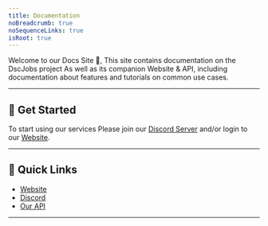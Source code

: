 ```yaml
---
title: Documentation
noBreadcrumb: true
noSequenceLinks: true
isRoot: true
---
```


Welcome to our Docs Site 🎉, This site contains documentation on the DscJobs project 
As well as its companion Website & API, including documentation about features and tutorials on common use cases.

---

## 🚀 Get Started
To start using our services Please join our [Discord Server](https://dscjobs.org/discord) and/or login to our [Website](https://dscjobs.org/).

---

## 🔗 Quick Links

- [Website](https://dscjobs.org)
- [Discord](https://dscjobs.org/discord)
- [Our API](https://api.dscjobs.org)

---

